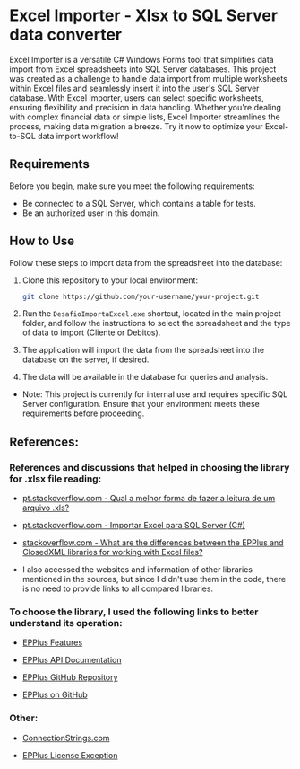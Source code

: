 # Excel Importer - Xlsx to SQL Server data converter

Excel Importer is a versatile C# Windows Forms tool that simplifies data import from Excel spreadsheets into SQL Server databases. This project was created as a challenge to handle data import from multiple worksheets within Excel files and seamlessly insert it into the user's SQL Server database. With Excel Importer, users can select specific worksheets, ensuring flexibility and precision in data handling. Whether you're dealing with complex financial data or simple lists, Excel Importer streamlines the process, making data migration a breeze. Try it now to optimize your Excel-to-SQL data import workflow!
## Requirements

Before you begin, make sure you meet the following requirements:

- Be connected to a SQL Server, which contains a table for tests.
- Be an authorized user in this domain.

## How to Use

Follow these steps to import data from the spreadsheet into the database:

1. Clone this repository to your local environment:

   ```bash
   git clone https://github.com/your-username/your-project.git
   ```

2. Run the `DesafioImportaExcel.exe` shortcut, located in the main project folder, and follow the instructions to select the spreadsheet and the type of data to import (Cliente or Debitos).

3. The application will import the data from the spreadsheet into the database on the server, if desired.

4. The data will be available in the database for queries and analysis.

- Note: This project is currently for internal use and requires specific SQL Server configuration. Ensure that your environment meets these requirements before proceeding.

## References:

### References and discussions that helped in choosing the library for .xlsx file reading:

- [pt.stackoverflow.com - Qual a melhor forma de fazer a leitura de um arquivo .xls?](https://pt.stackoverflow.com/questions/15590/qual-a-melhor-forma-de-fazer-a-leitura-de-um-arquivo-xls)

- [pt.stackoverflow.com - Importar Excel para SQL Server (C#)](https://pt.stackoverflow.com/questions/121767/importar-excel-para-sql-server-c)

- [stackoverflow.com - What are the differences between the EPPlus and ClosedXML libraries for working with Excel files?](https://stackoverflow.com/questions/10501528/what-are-the-differences-between-the-epplus-and-closedxml-libraries-for-working)

- I also accessed the websites and information of other libraries mentioned in the sources, but since I didn't use them in the code, there is no need to provide links to all compared libraries.

### To choose the library, I used the following links to better understand its operation:

- [EPPlus Features](https://epplussoftware.com/pt/Developers/Features)

- [EPPlus API Documentation](https://epplussoftware.com/docs/5.8/api/OfficeOpenXml.html)

- [EPPlus GitHub Repository](https://github.com/JanKallman/EPPlus)

- [EPPlus on GitHub](https://github.com/EPPlusSoftware/EPPlus)

### Other:

- [ConnectionStrings.com](https://www.connectionstrings.com/)

- [EPPlus License Exception](https://www.epplussoftware.com/en/Developers/LicenseException)